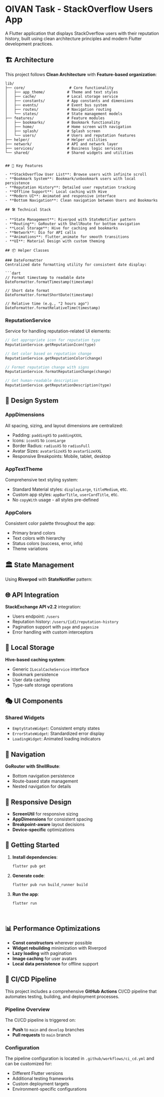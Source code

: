 # OIVAN Task - StackOverflow Users App

A Flutter application that displays StackOverflow users with their reputation history, built using clean architecture principles and modern Flutter development practices.

## 🏗️ Architecture

This project follows **Clean Architecture** with **Feature-based organization**:

```
lib/
├── core/                    # Core functionality
│   ├── app_theme/          # Theme and text styles
│   ├── cache/              # Local storage service
│   ├── constants/          # App constants and dimensions
│   ├── events/             # Event bus system
│   ├── routes/             # Navigation routing
│   └── states/             # State management models
├── features/               # Feature modules
│   ├── bookmarks/          # Bookmark functionality
│   ├── home/               # Home screen with navigation
│   ├── splash/             # Splash screen
│   └── users/              # Users and reputation features
├── helper/                 # Helper utilities
├── network/                # API and network layer
├── services/               # Business logic services
└── shared/                 # Shared widgets and utilities


## 🎯 Key Features

- **StackOverflow User List**: Browse users with infinite scroll
- **Bookmark System**: Bookmark/unbookmark users with local persistence
- **Reputation History**: Detailed user reputation tracking
- **Offline Support**: Local caching with Hive
- **Modern UI**: Animated and responsive interface
- **Bottom Navigation**: Clean navigation between Users and Bookmarks

## 🛠️ Technical Stack

- **State Management**: Riverpod with StateNotifier pattern
- **Routing**: GoRouter with ShellRoute for bottom navigation
- **Local Storage**: Hive for caching and bookmarks
- **Network**: Dio for API calls
- **Animations**: flutter_animate for smooth transitions
- **UI**: Material Design with custom theming

## 📦 Helper Classes

### DateFormatter
Centralized date formatting utility for consistent date display:

```dart
// Format timestamp to readable date
DateFormatter.formatTimestamp(timestamp)

// Short date format
DateFormatter.formatShortDate(timestamp)

// Relative time (e.g., "2 hours ago")
DateFormatter.formatRelativeTime(timestamp)
```

### ReputationService
Service for handling reputation-related UI elements:

```dart
// Get appropriate icon for reputation type
ReputationService.getReputationIcon(type)

// Get color based on reputation change
ReputationService.getReputationColor(change)

// Format reputation change with signs
ReputationService.formatReputationChange(change)

// Get human-readable description
ReputationService.getReputationDescription(type)
```

## 🎨 Design System

### AppDimensions
All spacing, sizing, and layout dimensions are centralized:
- Padding: `paddingXS` to `paddingXXXL`
- Icons: `iconXS` to `iconLarge` 
- Border Radius: `radiusXS` to `radiusFull`
- Avatar Sizes: `avatarSizeXS` to `avatarSizeXXL`
- Responsive Breakpoints: Mobile, tablet, desktop

### AppTextTheme
Comprehensive text styling system:
- Standard Material styles: `displayLarge`, `titleMedium`, etc.
- Custom app styles: `appBarTitle`, `userCardTitle`, etc.
- No `copyWith` usage - all styles pre-defined

### AppColors
Consistent color palette throughout the app:
- Primary brand colors
- Text colors with hierarchy
- Status colors (success, error, info)
- Theme variations

## 🏛️ State Management

Using **Riverpod** with **StateNotifier** pattern:



## 🌐 API Integration

**StackExchange API v2.2** integration:
- Users endpoint: `/users`
- Reputation history: `/users/{id}/reputation-history`
- Pagination support with `page` and `pagesize`
- Error handling with custom interceptors

## 💾 Local Storage

**Hive-based caching system**:
- Generic `ILocalCacheService` interface
- Bookmark persistence
- User data caching
- Type-safe storage operations

## 🎭 UI Components

### Shared Widgets
- `EmptyStateWidget`: Consistent empty states
- `ErrorStateWidget`: Standardized error display  
- `LoadingWidget`: Animated loading indicators


## 🔄 Navigation

**GoRouter with ShellRoute**:
- Bottom navigation persistence
- Route-based state management
- Nested navigation for details

## 📱 Responsive Design

- **ScreenUtil** for responsive sizing
- **AppDimensions** for consistent spacing
- **Breakpoint-aware** layout decisions
- **Device-specific** optimizations

## 🚀 Getting Started

1. **Install dependencies**:
   ```bash
   flutter pub get
   

2. **Generate code**:
   ```bash
   flutter pub run build_runner build
   

3. **Run the app**:
   ```bash
   flutter run
 
 

## 📊 Performance Optimizations

- **Const constructors** wherever possible
- **Widget rebuilding** minimization with Riverpod
- **Lazy loading** with pagination
- **Image caching** for user avatars
- **Local data persistence** for offline support

## 🚀 CI/CD Pipeline

This project includes a comprehensive **GitHub Actions** CI/CD pipeline that automates testing, building, and deployment processes.

### Pipeline Overview

The CI/CD pipeline is triggered on:
- **Push** to `main` and `develop` branches
- **Pull requests** to `main` branch


### Configuration

The pipeline configuration is located in `.github/workflows/ci_cd.yml` and can be customized for:
- Different Flutter versions
- Additional testing frameworks
- Custom deployment targets
- Environment-specific configurations

